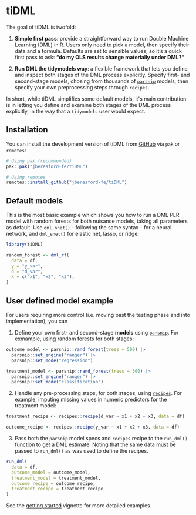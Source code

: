 <!-- badges: start -->

<!-- badges: end -->

# tiDML

The goal of tiDML is twofold:

1.  **Simple first pass**: provide a straightforward way to run Double Machine Learning (DML) in R. Users only need to pick a model, then specify their data and a formula. Defaults are set to sensible values, so it’s a quick first pass to ask: **“do my OLS results change materially under DML?”**

2.  **Run DML the tidymodels way**: a flexible framework that lets you define and inspect both stages of the DML process explicitly. Specify first- and second-stage models, chosing from thousands of <a href="https://www.tidymodels.org/find/parsnip/">`parsnip`</a> models, then specify your own preprocessing steps through `recipes`.

In short, while tiDML simplifies some default models, it's main contribution is in letting you define and examine both stages of the DML process explicitly, in the way that a `tidymodels` user would expect.

## Installation

You can install the development version of tiDML from [GitHub](https://github.com/jberesford-fe/tiDML) via `pak` or `remotes`:

``` r
# Using pak (recommended)
pak::pak("jberesford-fe/tiDML")

# Using remotes
remotes::install_github("jberesford-fe/tiDML")
```

## Default models

This is the most basic example which shows you how to run a DML PLR model with random forests for both nuisance models, taking all parameters as default. Use `dml_nnet()` - following the same syntax - for a neural network, and `dml_enet()` for elastic net, lasso, or ridge.

``` r
library(tiDML)

random_forest <- dml_rf(
  data = df,
  y = "y_var",
  d = "d_var",
  x = c("x1", "x2", "x3"),
)
```

## User defined model example

For users requiring more control (i.e. moving past the testing phase and into implementation), you can

1.  Define your own first- and second-stage **models** using [`parsnip`](https://parsnip.tidymodels.org/). For exmample, using random forests for both stages:

```r 
outcome_model <- parsnip::rand_forest(trees = 500) |>
  parsnip::set_engine("ranger") |>
  parsnip::set_mode("regression")

treatment_model <- parsnip::rand_forest(trees = 500) |>
  parsnip::set_engine("ranger") |>
  parsnip::set_mode("classification")

```

2.  Handle any pre-processing steps, for both stages, using [`recipes`](https://recipes.tidymodels.org/). For example, imputing missing values in numeric predictors for the treatment model:

``` r
treatment_recipe <- recipes::recipe(d_var ~ x1 + x2 + x3, data = df)  

outcome_recipe <- recipes::recipe(y_var ~ x1 + x2 + x3, data = df) 
```

3.  Pass both the `parsnip` model specs and `recipes` recipe to the `run_dml()` function to get a DML estimate. Noting that the same data must be passed to `run_dml()` as was used to define the recipes.

``` r
run_dml(
  data = df,
  outcome_model = outcome_model,
  treatment_model = treatment_model,
  outcome_recipe = outcome_recipe,
  treatment_recipe = treatment_recipe
)
```
See the [getting started](https://jberesford-fe.github.io/tiDML/articles/tiDML.html) vignette for more detailed examples.